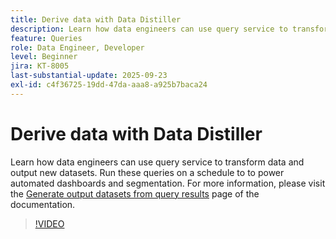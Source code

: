 ```yaml
---
title: Derive data with Data Distiller
description: Learn how data engineers can use query service to transform data and output new datasets. Run these queries on a schedule to to power automated dashboards and segmentation.
feature: Queries
role: Data Engineer, Developer
level: Beginner
jira: KT-8005
last-substantial-update: 2025-09-23
exl-id: c4f36725-19dd-47da-aaa8-a925b7baca24
---
```

# Derive data with Data Distiller

Learn how data engineers can use query service to transform data and output new datasets. Run these queries on a schedule to to power automated dashboards and segmentation. For more information, please visit the [Generate output datasets from query results](https://experienceleague.adobe.com/en/docs/experience-platform/query/ui/create-datasets) page of the documentation.

>[!VIDEO](https://video.tv.adobe.com/v/333699?learn=on&enablevpops)
